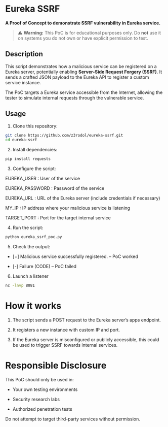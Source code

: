 # Eureka SSRF

**A Proof of Concept to demonstrate SSRF vulnerability in Eureka service.**

> ⚠️ **Warning:** This PoC is for educational purposes only. Do **not** use it on systems you do not own or have explicit permission to test.

## Description

This script demonstrates how a malicious service can be registered on a Eureka server, potentially enabling **Server-Side Request Forgery (SSRF)**. It sends a crafted JSON payload to the Eureka API to register a custom service instance.

The PoC targets a Eureka service accessible from the Internet, allowing the tester to simulate internal requests through the vulnerable service.

## Usage

1. Clone this repository:

```bash
git clone https://github.com/z3rodol/eureka-ssrf.git
cd eureka-ssrf
```

2. Install dependencies:

```bash
pip install requests
```
3. Configure the script:

  EUREKA_USER : User of the service

  EUREKA_PASSWORD : Password of the service

  EUREKA_URL : URL of the Eureka server (include credentials if necessary)

  MY_IP : IP address where your malicious service is listening

  TARGET_PORT : Port for the target internal service

4. Run the script:
```bash
python eureka_ssrf_poc.py
```

5. Check the output:

- [+] Malicious service successfully registered. – PoC worked

- [-] Failure (CODE) – PoC failed


6. Launch a listener

```bash
nc -lnvp 8081
```

# How it works

  1. The script sends a POST request to the Eureka server’s apps endpoint.

  2. It registers a new instance with custom IP and port.

  3. If the Eureka server is misconfigured or publicly accessible, this could be used to trigger SSRF towards internal services.

# Responsible Disclosure

This PoC should only be used in:

  - Your own testing environments

  - Security research labs

  - Authorized penetration tests

Do not attempt to target third-party services without permission.

